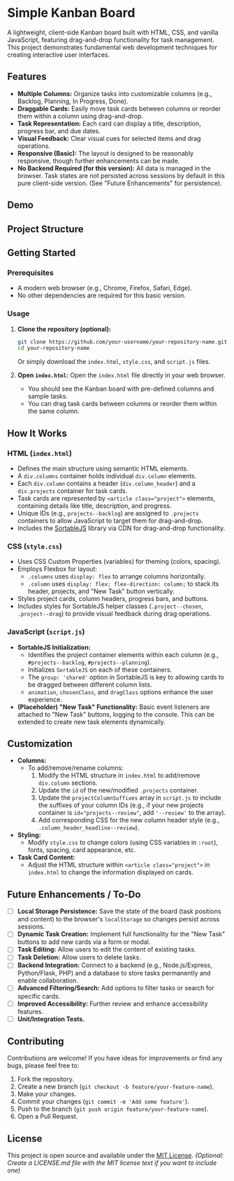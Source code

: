# Simple Kanban Board

A lightweight, client-side Kanban board built with HTML, CSS, and vanilla JavaScript, featuring drag-and-drop functionality for task management. This project demonstrates fundamental web development techniques for creating interactive user interfaces.

## Features

*   **Multiple Columns:** Organize tasks into customizable columns (e.g., Backlog, Planning, In Progress, Done).
*   **Draggable Cards:** Easily move task cards between columns or reorder them within a column using drag-and-drop.
*   **Task Representation:** Each card can display a title, description, progress bar, and due dates.
*   **Visual Feedback:** Clear visual cues for selected items and drag operations.
*   **Responsive (Basic):** The layout is designed to be reasonably responsive, though further enhancements can be made.
*   **No Backend Required (for this version):** All data is managed in the browser. Task states are not persisted across sessions by default in this pure client-side version. (See "Future Enhancements" for persistence).

## Demo




## Project Structure

## Getting Started

### Prerequisites

*   A modern web browser (e.g., Chrome, Firefox, Safari, Edge).
*   No other dependencies are required for this basic version.

### Usage

1.  **Clone the repository (optional):**
    ```bash
    git clone https://github.com/your-username/your-repository-name.git
    cd your-repository-name
    ```
    Or simply download the `index.html`, `style.css`, and `script.js` files.

2.  **Open `index.html`:**
    Open the `index.html` file directly in your web browser.

    *   You should see the Kanban board with pre-defined columns and sample tasks.
    *   You can drag task cards between columns or reorder them within the same column.

## How It Works

### HTML (`index.html`)

*   Defines the main structure using semantic HTML elements.
*   A `div.columns` container holds individual `div.column` elements.
*   Each `div.column` contains a header (`div.column_header`) and a `div.projects` container for task cards.
*   Task cards are represented by `<article class="project">` elements, containing details like title, description, and progress.
*   Unique IDs (e.g., `projects--backlog`) are assigned to `.projects` containers to allow JavaScript to target them for drag-and-drop.
*   Includes the [SortableJS](https://github.com/SortableJS/Sortable) library via CDN for drag-and-drop functionality.

### CSS (`style.css`)

*   Uses CSS Custom Properties (variables) for theming (colors, spacing).
*   Employs Flexbox for layout:
    *   `.columns` uses `display: flex` to arrange columns horizontally.
    *   `.column` uses `display: flex; flex-direction: column;` to stack its header, projects, and "New Task" button vertically.
*   Styles project cards, column headers, progress bars, and buttons.
*   Includes styles for SortableJS helper classes (`.project--chosen`, `.project--drag`) to provide visual feedback during drag operations.

### JavaScript (`script.js`)

*   **SortableJS Initialization:**
    *   Identifies the project container elements within each column (e.g., `#projects--backlog`, `#projects--planning`).
    *   Initializes `SortableJS` on each of these containers.
    *   The `group: 'shared'` option in SortableJS is key to allowing cards to be dragged between different column lists.
    *   `animation`, `chosenClass`, and `dragClass` options enhance the user experience.
*   **(Placeholder) "New Task" Functionality:** Basic event listeners are attached to "New Task" buttons, logging to the console. This can be extended to create new task elements dynamically.

## Customization

*   **Columns:**
    *   To add/remove/rename columns:
        1.  Modify the HTML structure in `index.html` to add/remove `div.column` sections.
        2.  Update the `id` of the new/modified `.projects` container.
        3.  Update the `projectColumnSuffixes` array in `script.js` to include the suffixes of your column IDs (e.g., if your new projects container is `id="projects--review"`, add `'--review'` to the array).
        4.  Add corresponding CSS for the new column header style (e.g., `.column_header_headline--review`).
*   **Styling:**
    *   Modify `style.css` to change colors (using CSS variables in `:root`), fonts, spacing, card appearance, etc.
*   **Task Card Content:**
    *   Adjust the HTML structure within `<article class="project">` in `index.html` to change the information displayed on cards.

## Future Enhancements / To-Do

*   [ ] **Local Storage Persistence:** Save the state of the board (task positions and content) to the browser's `localStorage` so changes persist across sessions.
*   [ ] **Dynamic Task Creation:** Implement full functionality for the "New Task" buttons to add new cards via a form or modal.
*   [ ] **Task Editing:** Allow users to edit the content of existing tasks.
*   [ ] **Task Deletion:** Allow users to delete tasks.
*   [ ] **Backend Integration:** Connect to a backend (e.g., Node.js/Express, Python/Flask, PHP) and a database to store tasks permanently and enable collaboration.
*   [ ] **Advanced Filtering/Search:** Add options to filter tasks or search for specific cards.
*   [ ] **Improved Accessibility:** Further review and enhance accessibility features.
*   [ ] **Unit/Integration Tests.**

## Contributing

Contributions are welcome! If you have ideas for improvements or find any bugs, please feel free to:

1.  Fork the repository.
2.  Create a new branch (`git checkout -b feature/your-feature-name`).
3.  Make your changes.
4.  Commit your changes (`git commit -m 'Add some feature'`).
5.  Push to the branch (`git push origin feature/your-feature-name`).
6.  Open a Pull Request.

## License

This project is open source and available under the [MIT License](LICENSE.md). *(Optional: Create a LICENSE.md file with the MIT license text if you want to include one)*
